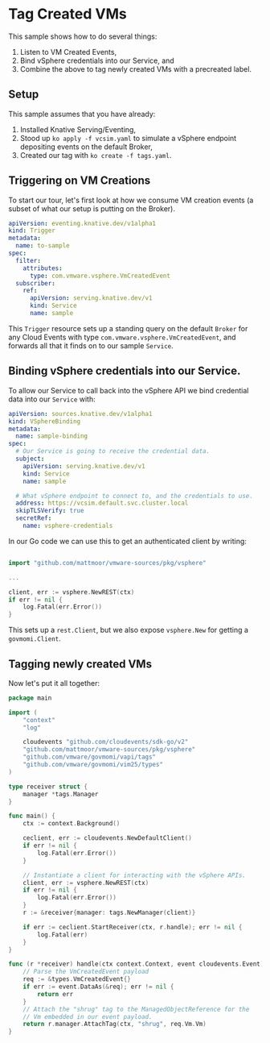 # Tag Created VMs

This sample shows how to do several things:
1. Listen to VM Created Events,
2. Bind vSphere credentials into our Service, and
3. Combine the above to tag newly created VMs with a precreated label.

## Setup

This sample assumes that you have already:
1. Installed Knative Serving/Eventing,
2. Stood up `ko apply -f vcsim.yaml` to simulate a vSphere endpoint
   depositing events on the default Broker,
3. Created our tag with `ko create -f tags.yaml`.


## Triggering on VM Creations

To start our tour, let's first look at how we consume VM creation events (a subset of
what our setup is putting on the Broker).
```yaml
apiVersion: eventing.knative.dev/v1alpha1
kind: Trigger
metadata:
  name: to-sample
spec:
  filter:
    attributes:
      type: com.vmware.vsphere.VmCreatedEvent
  subscriber:
    ref:
      apiVersion: serving.knative.dev/v1
      kind: Service
      name: sample
```

This `Trigger` resource sets up a standing query on the default `Broker` for any Cloud Events
with type `com.vmware.vsphere.VmCreatedEvent`, and forwards all that it finds on to our sample
`Service`.


## Binding vSphere credentials into our Service.

To allow our Service to call back into the vSphere API we bind credential data into
our `Service` with:
```yaml
apiVersion: sources.knative.dev/v1alpha1
kind: VSphereBinding
metadata:
  name: sample-binding
spec:
  # Our Service is going to receive the credential data.
  subject:
    apiVersion: serving.knative.dev/v1
    kind: Service
    name: sample

  # What vSphere endpoint to connect to, and the credentials to use.
  address: https://vcsim.default.svc.cluster.local
  skipTLSVerify: true
  secretRef:
    name: vsphere-credentials
```

In our Go code we can use this to get an authenticated client by writing:
```go

import "github.com/mattmoor/vmware-sources/pkg/vsphere"

...

client, err := vsphere.NewREST(ctx)
if err != nil {
	log.Fatal(err.Error())
}
```

This sets up a `rest.Client`, but we also expose `vsphere.New` for getting a `govmomi.Client`.


## Tagging newly created VMs

Now let's put it all together:
```go
package main

import (
	"context"
	"log"

	cloudevents "github.com/cloudevents/sdk-go/v2"
	"github.com/mattmoor/vmware-sources/pkg/vsphere"
	"github.com/vmware/govmomi/vapi/tags"
	"github.com/vmware/govmomi/vim25/types"
)

type receiver struct {
	manager *tags.Manager
}

func main() {
	ctx := context.Background()

	ceclient, err := cloudevents.NewDefaultClient()
	if err != nil {
		log.Fatal(err.Error())
	}

	// Instantiate a client for interacting with the vSphere APIs.
	client, err := vsphere.NewREST(ctx)
	if err != nil {
		log.Fatal(err.Error())
	}
	r := &receiver{manager: tags.NewManager(client)}

	if err := ceclient.StartReceiver(ctx, r.handle); err != nil {
		log.Fatal(err)
	}
}

func (r *receiver) handle(ctx context.Context, event cloudevents.Event) error {
	// Parse the VmCreatedEvent payload
	req := &types.VmCreatedEvent{}
	if err := event.DataAs(&req); err != nil {
		return err
	}
	// Attach the "shrug" tag to the ManagedObjectReference for the
	// Vm embedded in our event payload.
	return r.manager.AttachTag(ctx, "shrug", req.Vm.Vm)
}

```
